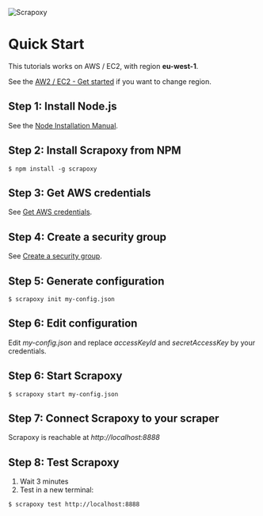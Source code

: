 ![Scrapoxy](https://raw.githubusercontent.com/fabienvauchelles/scrapoxy/master/docs/logo.png)


# Quick Start

This tutorials works on AWS / EC2, with region **eu-west-1**.

See the [AW2 / EC2 - Get started](../standard/providers/awsec2/README.md#get-started) if you want to change region.


## Step 1: Install Node.js

See the [Node Installation Manual](https://github.com/nodejs/node-v0.x-archive/wiki/installing-Node.js-via-package-manager).


## Step 2: Install Scrapoxy from NPM

```
$ npm install -g scrapoxy
```


## Step 3: Get AWS credentials

See [Get AWS credentials](../standard/providers/awsec2/get_credentials/README.md).


## Step 4: Create a security group

See [Create a security group](../standard/providers/awsec2/create_security_group/README.md).


## Step 5: Generate configuration

```
$ scrapoxy init my-config.json
```


## Step 6: Edit configuration 

Edit *my-config.json* and replace *accessKeyId* and *secretAccessKey* by your credentials.


## Step 6: Start Scrapoxy

```
$ scrapoxy start my-config.json
```


## Step 7: Connect Scrapoxy to your scraper

Scrapoxy is reachable at *http://localhost:8888*


## Step 8: Test Scrapoxy

1. Wait 3 minutes
2. Test in a new terminal:

```
$ scrapoxy test http://localhost:8888
```
